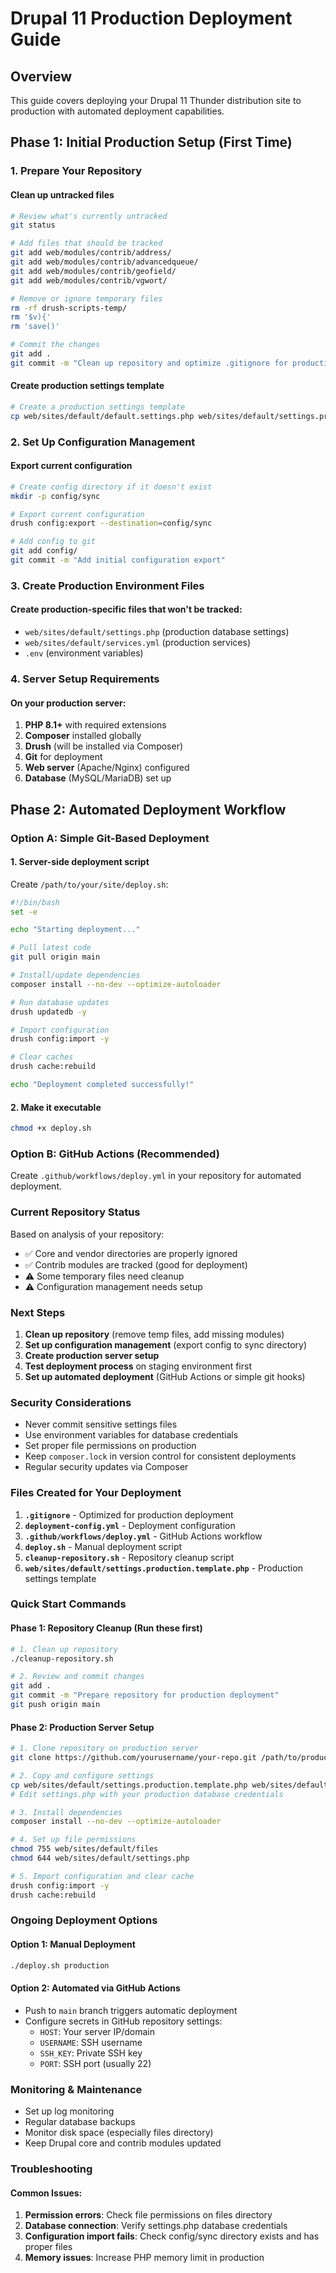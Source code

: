 # Drupal 11 Production Deployment Guide

## Overview
This guide covers deploying your Drupal 11 Thunder distribution site to production with automated deployment capabilities.

## Phase 1: Initial Production Setup (First Time)

### 1. Prepare Your Repository

#### Clean up untracked files
```bash
# Review what's currently untracked
git status

# Add files that should be tracked
git add web/modules/contrib/address/
git add web/modules/contrib/advancedqueue/
git add web/modules/contrib/geofield/
git add web/modules/contrib/vgwort/

# Remove or ignore temporary files
rm -rf drush-scripts-temp/
rm '$v){'
rm 'save()'

# Commit the changes
git add .
git commit -m "Clean up repository and optimize .gitignore for production deployment"
```

#### Create production settings template
```bash
# Create a production settings template
cp web/sites/default/default.settings.php web/sites/default/settings.production.php
```

### 2. Set Up Configuration Management

#### Export current configuration
```bash
# Create config directory if it doesn't exist
mkdir -p config/sync

# Export current configuration
drush config:export --destination=config/sync

# Add config to git
git add config/
git commit -m "Add initial configuration export"
```

### 3. Create Production Environment Files

#### Create production-specific files that won't be tracked:
- `web/sites/default/settings.php` (production database settings)
- `web/sites/default/services.yml` (production services)
- `.env` (environment variables)

### 4. Server Setup Requirements

#### On your production server:
1. **PHP 8.1+** with required extensions
2. **Composer** installed globally
3. **Drush** (will be installed via Composer)
4. **Git** for deployment
5. **Web server** (Apache/Nginx) configured
6. **Database** (MySQL/MariaDB) set up

## Phase 2: Automated Deployment Workflow

### Option A: Simple Git-Based Deployment

#### 1. Server-side deployment script
Create `/path/to/your/site/deploy.sh`:
```bash
#!/bin/bash
set -e

echo "Starting deployment..."

# Pull latest code
git pull origin main

# Install/update dependencies
composer install --no-dev --optimize-autoloader

# Run database updates
drush updatedb -y

# Import configuration
drush config:import -y

# Clear caches
drush cache:rebuild

echo "Deployment completed successfully!"
```

#### 2. Make it executable
```bash
chmod +x deploy.sh
```

### Option B: GitHub Actions (Recommended)

Create `.github/workflows/deploy.yml` in your repository for automated deployment.

### Current Repository Status

Based on analysis of your repository:
- ✅ Core and vendor directories are properly ignored
- ✅ Contrib modules are tracked (good for deployment)
- ⚠️ Some temporary files need cleanup
- ⚠️ Configuration management needs setup

### Next Steps

1. **Clean up repository** (remove temp files, add missing modules)
2. **Set up configuration management** (export config to sync directory)
3. **Create production server setup**
4. **Test deployment process** on staging environment first
5. **Set up automated deployment** (GitHub Actions or simple git hooks)

### Security Considerations

- Never commit sensitive settings files
- Use environment variables for database credentials
- Set proper file permissions on production
- Keep `composer.lock` in version control for consistent deployments
- Regular security updates via Composer

### Files Created for Your Deployment

1. **`.gitignore`** - Optimized for production deployment
2. **`deployment-config.yml`** - Deployment configuration
3. **`.github/workflows/deploy.yml`** - GitHub Actions workflow
4. **`deploy.sh`** - Manual deployment script
5. **`cleanup-repository.sh`** - Repository cleanup script
6. **`web/sites/default/settings.production.template.php`** - Production settings template

### Quick Start Commands

#### Phase 1: Repository Cleanup (Run these first)
```bash
# 1. Clean up repository
./cleanup-repository.sh

# 2. Review and commit changes
git add .
git commit -m "Prepare repository for production deployment"
git push origin main
```

#### Phase 2: Production Server Setup
```bash
# 1. Clone repository on production server
git clone https://github.com/yourusername/your-repo.git /path/to/production

# 2. Copy and configure settings
cp web/sites/default/settings.production.template.php web/sites/default/settings.php
# Edit settings.php with your production database credentials

# 3. Install dependencies
composer install --no-dev --optimize-autoloader

# 4. Set up file permissions
chmod 755 web/sites/default/files
chmod 644 web/sites/default/settings.php

# 5. Import configuration and clear cache
drush config:import -y
drush cache:rebuild
```

### Ongoing Deployment Options

#### Option 1: Manual Deployment
```bash
./deploy.sh production
```

#### Option 2: Automated via GitHub Actions
- Push to `main` branch triggers automatic deployment
- Configure secrets in GitHub repository settings:
  - `HOST`: Your server IP/domain
  - `USERNAME`: SSH username
  - `SSH_KEY`: Private SSH key
  - `PORT`: SSH port (usually 22)

### Monitoring & Maintenance

- Set up log monitoring
- Regular database backups
- Monitor disk space (especially files directory)
- Keep Drupal core and contrib modules updated

### Troubleshooting

#### Common Issues:
1. **Permission errors**: Check file permissions on files directory
2. **Database connection**: Verify settings.php database credentials
3. **Configuration import fails**: Check config/sync directory exists and has proper files
4. **Memory issues**: Increase PHP memory limit in production
